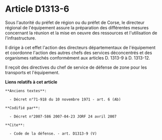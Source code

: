 # Article D1313-6

Sous l'autorité du préfet de région ou du préfet de Corse, le directeur régional de l'équipement assure la préparation des
différentes mesures concernant la réunion et la mise en oeuvre des ressources et l'utilisation de l'infrastructure. 

Il dirige à cet effet l'action des directeurs départementaux de l'équipement et coordonne l'action des autres chefs des
services déconcentrés et des organismes rattachés conformément aux articles D. 1313-9 à D. 1313-12. 

Il reçoit des directives du chef de service de défense de zone pour les transports et l'équipement.

**Liens relatifs à cet article**

	**Anciens textes**:

	  - Décret n°71-918 du 10 novembre 1971 - art. 6 (Ab)

	**Codifié par**:

	  - Décret n°2007-586 2007-04-23 JORF 24 avril 2007

	**Cite**:

	  - Code de la défense. - art. D1313-9 (V)
